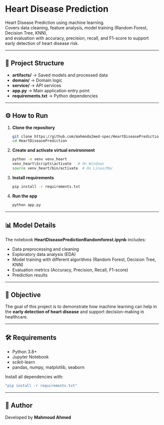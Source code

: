 # Heart Disease Prediction

Heart Disease Prediction using machine learning.  
Covers data cleaning, feature analysis, model training (Random Forest, Decision Tree, KNN),  
and evaluation with accuracy, precision, recall, and F1-score to support early detection of heart disease risk.

---

## 📂 Project Structure
- **artifacts/** → Saved models and processed data  
- **domain/** → Domain logic  
- **service/** → API services  
- **app.py** → Main application entry point  
- **requirements.txt** → Python dependencies  

---

## ⚙️ How to Run
1. **Clone the repository**
   ```bash
   git clone https://github.com/mahmoda2med-spec/HeartDiseasePrediction.git
   cd HeartDiseasePrediction
   ```

2. **Create and activate virtual environment**
   ```bash
   python -m venv venv_heart
   venv_heart\Scripts\activate   # On Windows
   source venv_heart/bin/activate  # On Linux/Mac
   ```

3. **Install requirements**
   ```bash
   pip install -r requirements.txt
   ```

4. **Run the app**
   ```bash
   python app.py
   ```

---

## 📊 Model Details
The notebook **HeartDiseasePredictionRandomforest.ipynb** includes:
- Data preprocessing and cleaning  
- Exploratory data analysis (EDA)  
- Model training with different algorithms (Random Forest, Decision Tree, KNN)  
- Evaluation metrics (Accuracy, Precision, Recall, F1-score)  
- Prediction results  

---

## 🎯 Objective
The goal of this project is to demonstrate how machine learning can help in the **early detection of heart disease** and support decision-making in healthcare.

---

## 🛠️ Requirements
- Python 3.8+  
- Jupyter Notebook  
- scikit-learn  
- pandas, numpy, matplotlib, seaborn  

Install all dependencies with:
```bash
"pip install -r requirements.txt"
```

---

## 📌 Author
Developed by **Mahmoud Ahmed**
